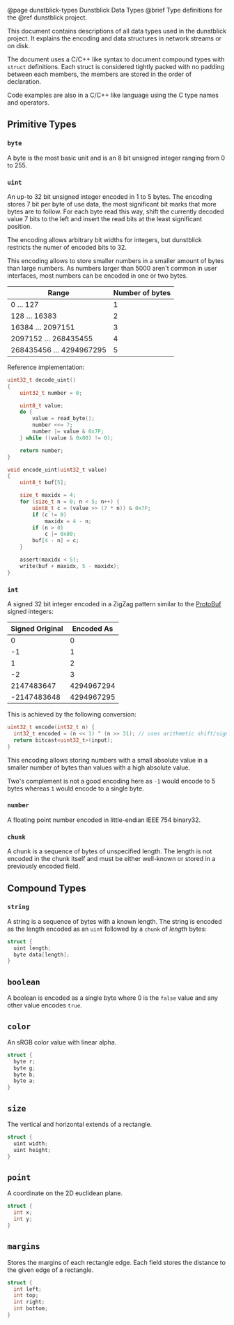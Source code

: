 @page dunstblick-types Dunstblick Data Types
@brief Type definitions for the @ref dunstblick project.

This document contains descriptions of all data types used in the
dunstblick project. It explains the encoding and data structures in
network streams or on disk.

The document uses a C/C++ like syntax to document compound types with `struct`
definitions. Each struct is considered tightly packed with no padding between
each members, the members are stored in the order of declaration.

Code examples are also in a C/C++ like language using the C type names and operators.

## Primitive Types

### `byte`
A byte is the most basic unit and is an 8 bit unsigned integer
ranging from 0 to 255.

### `uint`
An up-to 32 bit unsigned integer encoded in 1 to 5 bytes. The encoding stores
7 bit per byte of use data, the most significant bit marks that more bytes are to
follow. For each byte read this way, shift the currently decoded value 7 bits to the
left and insert the read bits at the least significant position.

The encoding allows arbitrary bit widths for integers, but dunstblick restricts the
numer of encoded bits to 32.

This encoding allows to store smaller numbers in a smaller amount of bytes than
large numbers. As numbers larger than 5000 aren't common in user interfaces, most
numbers can be encoded in one or two bytes.

| Range                  | Number of bytes |
|------------------------|-----------------|
| 0 … 127                |               1 |
| 128 … 16383            |               2 |
| 16384 … 2097151        |               3 |
| 2097152 … 268435455    |               4 |
| 268435456 … 4294967295 |               5 |

Reference implementation:

```c
uint32_t decode_uint()
{
    uint32_t number = 0;

    uint8_t value;
    do {
        value = read_byte();
        number <<= 7;
        number |= value & 0x7F;
    } while ((value & 0x80) != 0);

    return number;
}

void encode_uint(uint32_t value)
{
    uint8_t buf[5];

    size_t maxidx = 4;
    for (size_t n = 0; n < 5; n++) {
        uint8_t c = (value >> (7 * n)) & 0x7F;
        if (c != 0)
            maxidx = 4 - n;
        if (n > 0)
            c |= 0x80;
        buf[4 - n] = c;
    }

    assert(maxidx < 5);
    write(buf + maxidx, 5 - maxidx);
}
```

### `int`
A signed 32 bit integer encoded in a ZigZag pattern similar to the [ProtoBuf](https://developers.google.com/protocol-buffers/docs/encoding)
signed integers:

| Signed Original | Encoded As |
|-----------------|------------|
|           0	    |          0 |
|          -1     |          1 |
|           1     |          2 |
|          -2     |          3 |
|  2147483647	    | 4294967294 |
| -2147483648	    | 4294967295 |

This is achieved by the following conversion:

```cpp
uint32_t encode(int32_t n) {
  int32_t encoded = (n << 1) ^ (n >> 31); // uses arithmetic shift/sign extend
  return bitcast<uint32_t>(input);
}
```

This encoding allows storing numbers with a small absolute value in a smaller
number of bytes than values with a high absolute value.

Two's complement is not a good encoding here as `-1` would encode to 5 bytes
whereas `1` would encode to a single byte.

### `number`
A floating point number encoded in little-endian IEEE 754 binary32.

### `chunk`
A chunk is a sequence of bytes of unspecified length. The length is not encoded
in the chunk itself and must be either well-known or stored in a previously encoded
field.

## Compound Types

### `string`
A string is a sequence of bytes with a known length. The string is encoded as
the length encoded as an `uint` followed by a `chunk` of *length* bytes:

```c
struct {
  uint length;
  byte data[length];
}
```

## `boolean`
A boolean is encoded as a single byte where 0 is the `false` value and
any other value encodes `true`.

## `color`
An sRGB color value with linear alpha.

```c
struct {
  byte r;
  byte g;
  byte b;
  byte a;
}
```

## `size`
The vertical and horizontal extends of a rectangle.

```c
struct {
  uint width;
  uint height;
}
```

## `point`
A coordinate on the 2D euclidean plane.

```c
struct {
  int x;
  int y;
}
```

## `margins`
Stores the margins of each rectangle edge. Each field stores the distance
to the given edge of a rectangle.

```c
struct {
  int left;
  int top;
  int right;
  int bottom;
}
```